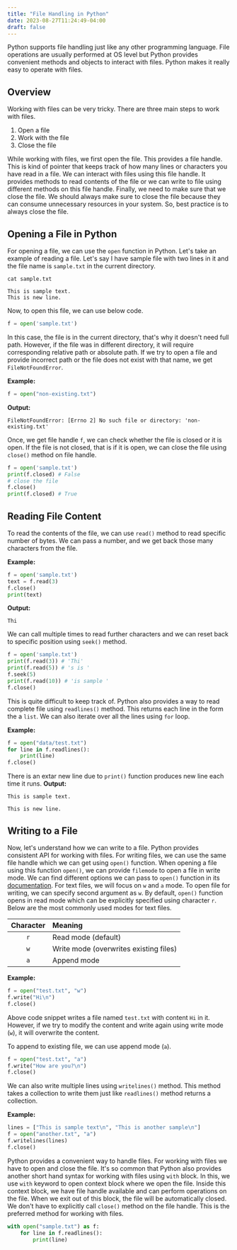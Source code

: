 ```yaml
---
title: "File Handling in Python"
date: 2023-08-27T11:24:49-04:00
draft: false
---
```


Python supports file handling just like any other programming language. File operations are usually performed at OS level but Python provides convenient methods and objects to interact with files. Python makes it really easy to operate with files.
<!--more-->

## Overview

Working with files can be very tricky. There are three main steps to work with files.

1. Open a file
2. Work with the file
3. Close the file

While working with files, we first open the file. This provides a file handle. This is kind of pointer that keeps track of how many lines or characters you have read in a file. We can interact with files using this file handle. It provides methods to read contents of the file or we can write to file using different methods on this file handle. Finally, we need to make sure that we close the file. We should always make sure to close the file because they can consume unnecessary resources in your system. So, best practice is to always close the file.

## Opening a File in Python

For opening a file, we can use the `open` function in Python. Let's take an example of reading a file. Let's say I have sample file with two lines in it and the file name is `sample.txt` in the current directory.

```shell
cat sample.txt
```

```output{ lineNos=false }
This is sample text.
This is new line.
```

Now, to open this file, we can use below code.

```python
f = open('sample.txt')
```

In this case, the file is in the current directory, that's why it doesn't need full path. However, if the file was in different directory, it will require corresponding relative path or absolute path. If we try to open a file and provide incorrect path or the file does not exist with that name, we get `FileNotFoundError`.

**Example:**

```python
f = open("non-existing.txt")
```

**Output:**

```output{ lineNos=false }
FileNotFoundError: [Errno 2] No such file or directory: 'non-existing.txt'
```

Once, we get file handle `f`, we can check whether the file is closed or it is open. If the file is not closed, that is if it is open, we can close the file using `close()` method on file handle.

```python
f = open('sample.txt')
print(f.closed) # False
# close the file
f.close()
print(f.closed) # True
```

## Reading File Content

To read the contents of the file, we can use `read()` method to read specific number of bytes. We can pass a number, and we get back those many characters from the file.

**Example:**

```python
f = open('sample.txt')
text = f.read(3)
f.close()
print(text)
```

**Output:**

```output{ lineNos=false }
Thi
```

We can call multiple times to read further characters and we can reset back to specific position using `seek()` method.


```python
f = open('sample.txt')
print(f.read(3)) # 'Thi'
print(f.read(5)) # 's is '
f.seek(5)
print(f.read(10)) # 'is sample '
f.close()
```

This is quite difficult to keep track of. Python also provides a way to read complete file using `readlines()` method. This returns each line in the form the a `list`. We can also iterate over all the lines using `for` loop.

**Example:**

```python
f = open("data/test.txt")
for line in f.readlines():
    print(line)
f.close()
```

There is an extar new line due to `print()` function produces new line each time it runs.
**Output:**

```output{ lineNos=false }
This is sample text.

This is new line.
```

## Writing to a File

Now, let's understand how we can write to a file. Python provides consistent API for working with files. For writing files, we can use the same file handle which we can get using `open()` function. When opening a file using this function `open()`, we can provide `filemode` to open a file in write mode. We can find different options we can pass to `open()` function in its [documentation](https://docs.python.org/3/library/functions.html#open). For text files, we will focus on `w` and `a` mode. To open file for writing, we can specify second argument as `w`. By default, `open()` function opens in read mode which can be explicitly specified using character `r`. Below are the most commonly used modes for text files.

| Character | Meaning |
|:----------:|:-------|
| `r` | Read mode (default) |
| `w` | Write mode (overwrites existing files) |
| `a` | Append mode |

**Example:**

```python
f = open("test.txt", "w")
f.write("Hi\n")
f.close()
```

Above code snippet writes a file named `test.txt` with content `Hi` in it. However, if we try to modify the content and write again using write mode (`w`), it will overwrite the content.

To append to existing file, we can use append mode (`a`).

```python
f = open("test.txt", "a")
f.write("How are you?\n")
f.close()
```

We can also write multiple lines using `writelines()` method. This method takes a collection to write them just like `readlines()` method returns a collection.

**Example:**

```python
lines = ["This is sample text\n", "This is another sample\n"]
f = open("another.txt", "a")
f.writelines(lines)
f.close()
```

Python provides a convenient way to handle files. For working with files we have to open and close the file. It's so common that Python also provides another short hand syntax for working with files using `with` block. In this, we use `with` keyword to open context block where we open the file. Inside this context block, we have file handle available and can perform operations on the file. When we exit out of this block, the file will be automatically closed. We don't have to explicitly call `close()` method on the file handle. This is the preferred method for working with files.

```python
with open("sample.txt") as f:
    for line in f.readlines():
        print(line)
```